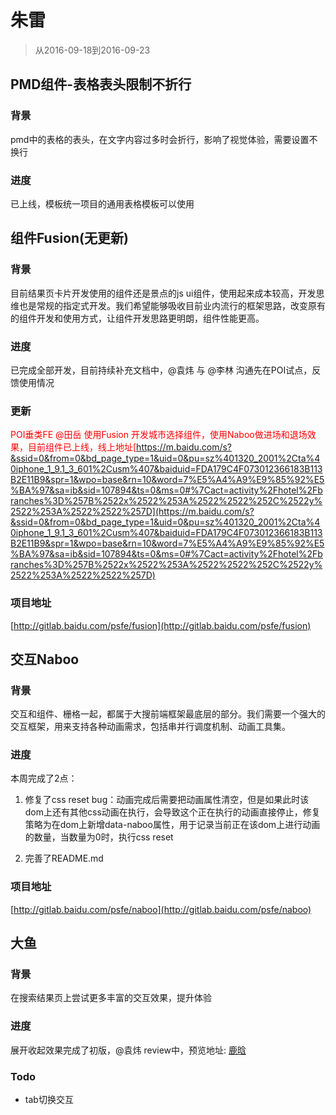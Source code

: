 # 朱雷

> 从2016-09-18到2016-09-23

## PMD组件-表格表头限制不折行

### 背景

pmd中的表格的表头，在文字内容过多时会折行，影响了视觉体验，需要设置不换行

### 进度

已上线，模板统一项目的通用表格模板可以使用

## 组件Fusion(无更新)

### 背景

目前结果页卡片开发使用的组件还是景点的js ui组件，使用起来成本较高，开发思维也是常规的指定式开发。我们希望能够吸收目前业内流行的框架思路，改变原有的组件开发和使用方式，让组件开发思路更明朗，组件性能更高。

### 进度

已完成全部开发，目前持续补充文档中，@袁炜 与 @李林 沟通先在POI试点，反馈使用情况

### 更新

<span style="color: red;">POI垂类FE @田岳 使用Fusion 开发城市选择组件，使用Naboo做进场和退场效果，目前组件已上线，线上地址[https://m.baidu.com/s?&ssid=0&from=0&bd_page_type=1&uid=0&pu=sz%401320_2001%2Cta%40iphone_1_9.1_3_601%2Cusm%407&baiduid=FDA179C4F073012366183B113B2E11B9&spr=1&wpo=base&rn=10&word=7%E5%A4%A9%E9%85%92%E5%BA%97&sa=ib&sid=107894&ts=0&ms=0#%7Cact=activity%2Fhotel%2Fbranches%3D%257B%2522x%2522%253A%2522%2522%252C%2522y%2522%253A%2522%2522%257D](https://m.baidu.com/s?&ssid=0&from=0&bd_page_type=1&uid=0&pu=sz%401320_2001%2Cta%40iphone_1_9.1_3_601%2Cusm%407&baiduid=FDA179C4F073012366183B113B2E11B9&spr=1&wpo=base&rn=10&word=7%E5%A4%A9%E9%85%92%E5%BA%97&sa=ib&sid=107894&ts=0&ms=0#%7Cact=activity%2Fhotel%2Fbranches%3D%257B%2522x%2522%253A%2522%2522%252C%2522y%2522%253A%2522%2522%257D)</span>

### 项目地址

[http://gitlab.baidu.com/psfe/fusion](http://gitlab.baidu.com/psfe/fusion)

## 交互Naboo

### 背景

交互和组件、栅格一起，都属于大搜前端框架最底层的部分。我们需要一个强大的交互框架，用来支持各种动画需求，包括串并行调度机制、动画工具集。

### 进度

本周完成了2点：

1. 修复了css reset bug：动画完成后需要把动画属性清空，但是如果此时该dom上还有其他css动画在执行，会导致这个正在执行的动画直接停止，修复策略为在dom上新增data-naboo属性，用于记录当前正在该dom上进行动画的数量，当数量为0时，执行css reset

1. 完善了README.md

### 项目地址

[http://gitlab.baidu.com/psfe/naboo](http://gitlab.baidu.com/psfe/naboo)

## 大鱼

### 背景

在搜索结果页上尝试更多丰富的交互效果，提升体验

### 进度

展开收起效果完成了初版，@袁炜 review中，预览地址: [鹿晗](http://cp01-ps-fe-4.epc.baidu.com:8003/s?word=%E9%B9%BF%E6%99%97&ts=1862647&t_kt=0&rsv_iqid=4497733348434976872&sa=ihr_3&rsv_sug4=1815&ss=001)

### Todo

* tab切换交互
